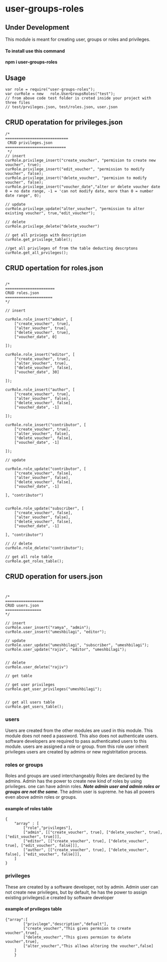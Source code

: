 # user-groups-roles
## Under Development
This module is meant for creating user, groups or roles and privileges.

#### To install use this command
**npm i user-groups-roles**

## Usage
```
var role = require("user-groups-roles");
var curRole = new   role.UserGroupsRoles("test");
// from above code test folder is creted inside your project with three files
// test/prvileges.json, test/roles.json, user.json

```
## CRUD operatation for privileges.json
```
/*
============================
 CRUD privileges.json
===========================
 */
// insert
curRole.privilege_insert("create_voucher", "permision to create new voucher", true);
curRole.privilege_insert("edit_voucher", "permission to modify voucher", false);
curRole.privilege_insert("delete_voucher", "permision to modify voucher", false);
curRole.privilege_insert("voucher_date","alter or delete voucher date 0 = no date range, -1 = 'can not modify date, more than 0 = number date range", 0);

// update
curRole.privilege_update("alter_voucher", "permission to alter existing voucher", true,"edit_voucher");

// delete
curRole.privilege_delete("delete_voucher")

// get all priviegs with description
curRole.get_privilege_table();

//get all privileges of from the table deducting descrptons
curRole.get_all_prvileges();

```
## CRUD opertation for roles.json
```

/*
======================
CRUD roles.json
=====================
*/ 

// insert 

curRole.role_insert("admin", [
    ["create_voucher", true],
    ["alter_voucher", true],
    ["delete_voucher", true],
    ["voucher_date", 0]

]);

curRole.role_insert("editor", [
    ["create_voucher", true],
    ["alter_voucher", true],
    ["delete_voucher", false],
    ["voucher_date", 30]

]);

curRole.role_insert("author", [
    ["create_voucher", true],
    ["alter_voucher", false],
    ["delete_voucher", false],
    ["voucher_date", -1]

]);

curRole.role_insert("contributor", [
    ["create_voucher", true],
    ["alter_voucher", false],
    ["delete_voucher", false],
    ["voucher_date", -1]

]);

// update

curRole.role_update("contributor", [
    ["create_voucher", false],
    ["alter_voucher", false],
    ["delete_voucher", false],
    ["voucher_date", -1]

], "contributor")


curRole.role_update("subscriber", [
    ["create_voucher", false],
    ["alter_voucher", false],
    ["delete_voucher", false],
    ["voucher_date", -1]

], "contributor")

// // delete
curRole.role_delete("contributor");

// get all role table
curRole.get_roles_table();

```


## CRUD operation for users.json
```


/*
=================
CRUD users.json
================
*/

// insert
curRole.user_insert("ramya", "admin");
curRole.user_insert("umeshbilagi", "editor");

// update
curRole.user_update("umeshbilagi", "subscriber", "umeshbilagi");
curRole.user_update("rajiv", "editor", "umeshbilagi");


// delete
curRole.user_delete("rajiv")

// get table

// get user privileges
curRole.get_user_privileges("umeshbilagi");


// get all users table
curRole.get_users_table();

```

### users
Users are created from the other  modules are used in this module. This module does not need a password. This also does not authenticate users. software developers are required to pass authenticated users to this module.
users are assigned a role or group. from this role user inherit privileges
users are created by admins or new registritation process.

### roles or groups
Roles and groups are used interchangeably
Roles are declared by the admins. Admin has the power to create new kind of roles by using privileges. one can have admin roles.
***Note admin user and admin roles or groups are not the same***.
The admin user is supreme. he has all powers even above admin roles or groups.

#### example of  roles table
```
{
    "array" : [
        ["role","privileges"],
        ["admin", [["create_voucher", true], ["delete_voucher", true], ["edit_voucher", true]]],
        ["editor", [["create_voucher", true], ["delete_voucher", true], ["edit_voucher", false]]],
        ["author", [["create_voucher", true], ["delete_voucher", false], ["edit_voucher", false]]],
    ]
}
```

### privileges
These are created by a software developer, not by admin. Admin user can not create new privileges, but by default, he has the power to assign existing privileges(i.e created by software developer
#### example of prvileges table
```
{"array":[
        ["privilege","description","defualt"],
        ["create_voucher","This gives permsion to create voucher",true],
        ["delete_voucher","This gives permsion to delete voucher",true],
        ["alter_voucher","This allows altering the voucher",false]
    ]
    }

```

